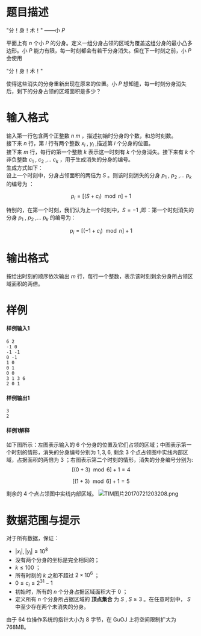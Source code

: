 
# 题目描述

"分！身！术！" ——小 $P$ 

平面上有 $n$ 个小 $P$ 的分身。定义一组分身占领的区域为覆盖这组分身的最小凸多边形。小 $P$ 能力有限，每一时刻都会有若干分身消失。但在下一时刻之前，小 $P$ 会使用

"分！身！术！"

使得这些消失的分身重新出现在原来的位置。小 $P$ 想知道，每一时刻分身消失后，剩下的分身占领的区域面积是多少？

# 输入格式

输入第一行包含两个正整数 $n$  $m$ ，描述初始时分身的个数，和总时刻数。  
接下来 $n$ 行，第 $i$ 行有两个整数 $x_i$ , $y_i$ ,描述第 $i$ 个分身的位置。  
接下来 $m$ 行，每行的第一个整数 $k$ 表示这一时刻有 $k$ 个分身消失。接下来有 $k$ 个非负整数 $c_1$ ,  $c_2$ ,... $c_k$ ，用于生成消失的分身的编号。  
生成方式如下：  
设上一个时刻中，分身占领面积的两倍为 $S$ 。则该时刻消失的分身 $p_1$ , $p_2$ ,... $p_k$ 的编号为 ：

$$
p_i = [(S + c_i)\mod n] + 1
$$

特别的，在第一个时刻，我们认为上一个时刻中，$S = -1$ ,即：第一个时刻消失的分身 $p_1$ , $p_2$ ,... $p_k$ 的编号为：

$$
p_i = [(-1 + c_i)\mod n] + 1
$$


# 输出格式

按给出时刻的顺序依次输出 $m$ 行，每行一个整数，表示该时刻剩余分身所占领区域面积的两倍。

# 样例

#### 样例输入1
```plain
6 2
-1 0
-1 -1
0 -1
1 0
0 1
0 0
3 1 3 6
2 0 1
```

#### 样例输出1
```plain
3
2
```
#### 样例1解释
如下图所示：左图表示输入的 $6$ 个分身的位置及它们占领的区域；中图表示第一个时刻的情形，消失的分身编号分别为 $1,3,6,$ 剩余 $3$ 个点占领图中实线内部区域，占据面积的两倍为 $3$ ；右图表示第二个时刻的情形，消失的分身编号分别为:
$$
[(0 + 3)\mod 6] + 1 = 4
$$

$$
[(1 + 3)\mod 6] + 1= 5
$$

剩余的 $4$ 个点占领图中实线内部区域。
![TIM图片20170721203208.png](/source/guoj/1059/img/aHR0cHM6Ly9pLmxvbGkubmV0LzIwMTcvMDcvMjEvNTk3MWY0ODlkY2ZiOS5wbmc=.png)

# 数据范围与提示

对于所有数据，保证：

- $|x_i| ,|y_i| \leq 10^8$ 
- 没有两个分身的坐标是完全相同的；
- $k\leq 100$ ；
- 所有时刻的 $k$ 之和不超过 $2\times 10^6$ ；
- $0\leq c_i \leq 2^{31} - 1$ 
- 初始时，所有的 $n$ 个分身占据区域面积大于 $0$ ；
- 定义所有 $n$ 个分身所占据区域的 **顶点集合** 为 $S$ , $S\geq 3$ 。在任意时刻中， $S$ 中至少存在两个未消失的分身。

由于 64 位操作系统的指针大小为 8 字节，在 GuOJ 上将空间限制扩大为 $768\mathrm{MB}$。

